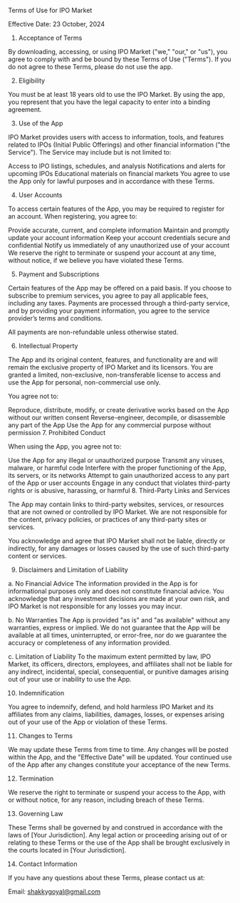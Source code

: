 Terms of Use for IPO Market

Effective Date: 23 October, 2024

1. Acceptance of Terms

By downloading, accessing, or using IPO Market ("we," "our," or "us"), you agree to comply with and be bound by these Terms of Use ("Terms"). If you do not agree to these Terms, please do not use the app.

2. Eligibility

You must be at least 18 years old to use the IPO Market. By using the app, you represent that you have the legal capacity to enter into a binding agreement.

3. Use of the App

IPO Market provides users with access to information, tools, and features related to IPOs (Initial Public Offerings) and other financial information ("the Service"). The Service may include but is not limited to:

Access to IPO listings, schedules, and analysis
Notifications and alerts for upcoming IPOs
Educational materials on financial markets
You agree to use the App only for lawful purposes and in accordance with these Terms.

4. User Accounts

To access certain features of the App, you may be required to register for an account. When registering, you agree to:

Provide accurate, current, and complete information
Maintain and promptly update your account information
Keep your account credentials secure and confidential
Notify us immediately of any unauthorized use of your account
We reserve the right to terminate or suspend your account at any time, without notice, if we believe you have violated these Terms.

5. Payment and Subscriptions

Certain features of the App may be offered on a paid basis. If you choose to subscribe to premium services, you agree to pay all applicable fees, including any taxes. Payments are processed through a third-party service, and by providing your payment information, you agree to the service provider’s terms and conditions.

All payments are non-refundable unless otherwise stated.

6. Intellectual Property

The App and its original content, features, and functionality are and will remain the exclusive property of IPO Market and its licensors. You are granted a limited, non-exclusive, non-transferable license to access and use the App for personal, non-commercial use only.

You agree not to:

Reproduce, distribute, modify, or create derivative works based on the App without our written consent
Reverse-engineer, decompile, or disassemble any part of the App
Use the App for any commercial purpose without permission
7. Prohibited Conduct

When using the App, you agree not to:

Use the App for any illegal or unauthorized purpose
Transmit any viruses, malware, or harmful code
Interfere with the proper functioning of the App, its servers, or its networks
Attempt to gain unauthorized access to any part of the App or user accounts
Engage in any conduct that violates third-party rights or is abusive, harassing, or harmful
8. Third-Party Links and Services

The App may contain links to third-party websites, services, or resources that are not owned or controlled by IPO Market. We are not responsible for the content, privacy policies, or practices of any third-party sites or services.

You acknowledge and agree that IPO Market shall not be liable, directly or indirectly, for any damages or losses caused by the use of such third-party content or services.

9. Disclaimers and Limitation of Liability

a. No Financial Advice
The information provided in the App is for informational purposes only and does not constitute financial advice. You acknowledge that any investment decisions are made at your own risk, and IPO Market is not responsible for any losses you may incur.

b. No Warranties
The App is provided "as is" and "as available" without any warranties, express or implied. We do not guarantee that the App will be available at all times, uninterrupted, or error-free, nor do we guarantee the accuracy or completeness of any information provided.

c. Limitation of Liability
To the maximum extent permitted by law, IPO Market, its officers, directors, employees, and affiliates shall not be liable for any indirect, incidental, special, consequential, or punitive damages arising out of your use or inability to use the App.

10. Indemnification

You agree to indemnify, defend, and hold harmless IPO Market and its affiliates from any claims, liabilities, damages, losses, or expenses arising out of your use of the App or violation of these Terms.

11. Changes to Terms

We may update these Terms from time to time. Any changes will be posted within the App, and the "Effective Date" will be updated. Your continued use of the App after any changes constitute your acceptance of the new Terms.

12. Termination

We reserve the right to terminate or suspend your access to the App, with or without notice, for any reason, including breach of these Terms.

13. Governing Law

These Terms shall be governed by and construed in accordance with the laws of [Your Jurisdiction]. Any legal action or proceeding arising out of or relating to these Terms or the use of the App shall be brought exclusively in the courts located in [Your Jurisdiction].

14. Contact Information

If you have any questions about these Terms, please contact us at:

Email: shakkygoyal@gmail.com
